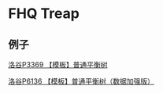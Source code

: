 # FHQ Treap

## 例子

[洛谷P3369 【模板】普通平衡树](https://www.luogu.com.cn/record/176519217)

[洛谷P6136 【模板】普通平衡树（数据加强版）](https://www.luogu.com.cn/record/176521034)